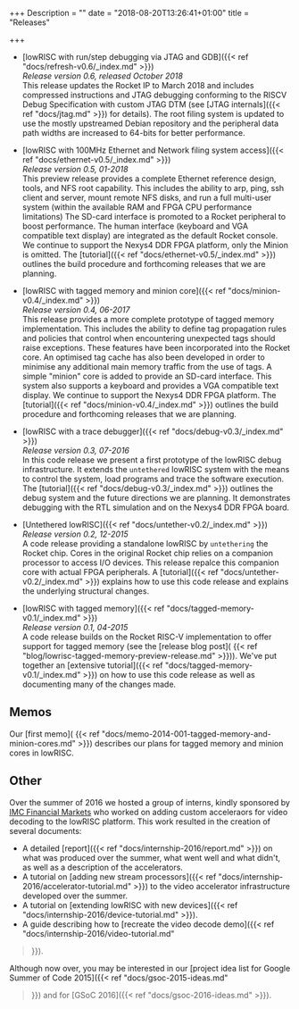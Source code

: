 +++
Description = ""
date = "2018-08-20T13:26:41+01:00"
title = "Releases"

+++

* [lowRISC with run/step debugging via JTAG and GDB]({{< ref "docs/refresh-v0.6/_index.md" >}})
<br>*Release version 0.6, released October 2018*
<br>This release updates the Rocket IP to March 2018 and includes compressed instructions and JTAG debugging conforming to the RISCV Debug Specification with custom JTAG DTM (see [JTAG internals]({{< ref "docs/jtag.md" >}}) for details). The root filing system is updated to use the mostly upstreamed Debian repository and the peripheral data path widths are increased to 64-bits for better performance.

* [lowRISC with 100MHz Ethernet and Network filing system access]({{< ref "docs/ethernet-v0.5/_index.md" >}})
<br>*Release version 0.5, 01-2018*
<br>This preview release provides a complete Ethernet reference design, tools, and NFS root capability.
This includes the ability to arp, ping, ssh client and server, mount remote NFS disks, and run a full multi-user system (within the available RAM and FPGA CPU performance limitations)
The SD-card interface is promoted to a Rocket peripheral to boost performance.
The human interface (keyboard and VGA compatible text display) are integrated as the default Rocket console.
We continue to support the Nexys4 DDR FPGA platform, only the Minion is omitted.
The [tutorial]({{< ref "docs/ethernet-v0.5/_index.md" >}})
outlines the build procedure and forthcoming releases that we are
planning.

* [lowRISC with tagged memory and minion core]({{< ref "docs/minion-v0.4/_index.md" >}})
<br>*Release version 0.4, 06-2017*
<br>This release provides a more complete prototype of tagged memory implementation.
This includes the ability to define tag propagation rules and policies that control when encountering unexpected tags should raise exceptions.
These features have been incorporated into the Rocket core.
An optimised tag cache has also been developed in order to minimise any additional main memory traffic from the use of tags.
A simple "minion" core is added to provide an SD-card interface.
This system also supports a keyboard and provides a VGA compatible text display.
We continue to support the Nexys4 DDR FPGA platform.
The [tutorial]({{< ref "docs/minion-v0.4/_index.md" >}})
outlines the build procedure and forthcoming releases that we are
planning.

* [lowRISC with a trace debugger]({{< ref "docs/debug-v0.3/_index.md" >}})
<br>*Release version 0.3, 07-2016*
<br>In this code release we present a first prototype of the lowRISC debug
infrastructure. It extends the `untethered` lowRISC system with the
means to control the system, load programs and trace the software
execution. The [tutorial]({{< ref "docs/debug-v0.3/_index.md" >}})
outlines the debug system and the future directions we are
planning. It demonstrates debugging with the RTL simulation and on
the Nexys4 DDR FPGA board.

* [Untethered lowRISC]({{< ref "docs/untether-v0.2/_index.md" >}})
<br>*Release version 0.2, 12-2015*
<br>A code release providing a standalone lowRISC by `untethering` the Rocket chip.
Cores in the original Rocket chip relies on a  companion processor to access I/O devices.
This release repalce this companion core with actual FPGA peripherals.
A [tutorial]({{< ref "docs/untether-v0.2/_index.md" >}}) explains how to use this code release and explains the underlying structural changes.

* [lowRISC with tagged memory]({{< ref "docs/tagged-memory-v0.1/_index.md" >}})
<br> *Release version 0.1, 04-2015*
<br>A code release builds on the Rocket RISC-V implementation to offer
support for tagged memory (see the [release blog post](
{{< ref "blog/lowrisc-tagged-memory-preview-release.md" >}})). We've put together an
[extensive tutorial]({{< ref "docs/tagged-memory-v0.1/_index.md" >}}) on how to use this
code release as well as documenting many of the changes made.

## Memos

Our [first memo](
{{< ref "docs/memo-2014-001-tagged-memory-and-minion-cores.md" >}}) describes our
plans for tagged memory and minion cores in lowRISC.

## Other

Over the summer of 2016 we hosted a group of interns, kindly sponsored by [IMC 
Financial Markets](http://www.imc.nl) who worked on adding custom acceleraors 
for video decoding to the lowRISC platform. This work resulted in the creation 
of several documents:

* A detailed [report]({{< ref "docs/internship-2016/report.md" >}}) on what 
was produced over the summer, what went well and what didn't, as well as a 
description of the accelerators.
* A tutorial on [adding new stream processors]({{< ref 
"docs/internship-2016/accelerator-tutorial.md" >}}) to the video accelerator 
infrastructure developed over the summer.
* A tutorial on [extending lowRISC with new devices]({{< ref 
"docs/internship-2016/device-tutorial.md" >}}).
* A guide describing how to [recreate the video decode demo]({{< ref 
"docs/internship-2016/video-tutorial.md" 
>}}).

Although now over, you may be interested in our [project
idea list for Google Summer of Code 2015]({{< ref "docs/gsoc-2015-ideas.md" 
>}}) and for [GSoC 2016]({{< ref "docs/gsoc-2016-ideas.md" >}}).
